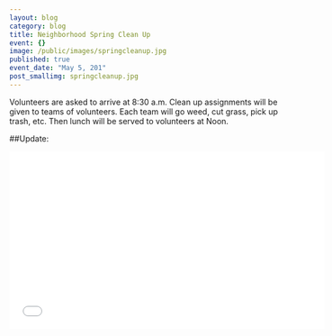 ```yaml
---
layout: blog
category: blog
title: Neighborhood Spring Clean Up
event: {}
image: /public/images/springcleanup.jpg
published: true
event_date: "May 5, 201"
post_smallimg: springcleanup.jpg
---
```


Volunteers are asked to arrive at 8:30 a.m. Clean up assignments will be given to teams of volunteers. Each team will go weed, cut grass, pick up trash, etc. Then lunch will be served to volunteers at Noon.

##Update:
<iframe width="560" height="315" src="//www.youtube.com/embed/xaFgJ3hfJ5g" frameborder="0" allowfullscreen></iframe>